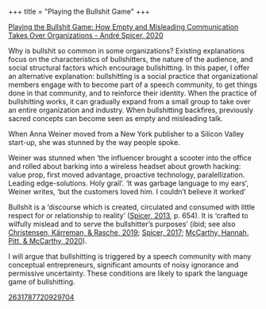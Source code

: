 +++
title = "Playing the Bullshit Game"
+++


[Playing the Bullshit Game: How Empty and Misleading Communication Takes Over Organizations - André Spicer, 2020](https://journals.sagepub.com/doi/10.1177/2631787720929704)

Why is bullshit so common in some organizations? Existing explanations focus on the characteristics of bullshitters, the nature of the audience, and social structural factors which encourage bullshitting. In this paper, I offer an alternative explanation: bullshitting is a social practice that organizational members engage with to become part of a speech community, to get things done in that community, and to reinforce their identity. When the practice of bullshitting works, it can gradually expand from a small group to take over an entire organization and industry. When bullshitting backfires, previously sacred concepts can become seen as empty and misleading talk.

When Anna Weiner moved from a New York publisher to a Silicon Valley start-up, she was stunned by the way people spoke.

Weiner was stunned when ‘the influencer brought a scooter into the office and rolled about barking into a wireless headset about growth hacking: value prop, first moved advantage, proactive technology, paralellization. Leading edge-solutions. Holy grail’. ‘It was garbage language to my ears’, Weiner writes, ‘but the customers loved him. I couldn’t believe it worked’

Bullshit is a ‘discourse which is created, circulated and consumed with little respect for or relationship to reality’ ([Spicer, 2013](https://journals.sagepub.com/doi/10.1177/2631787720929704#), p. 654). It is ‘crafted to wilfully mislead and to serve the bullshitter’s purposes’ (ibid; see also [Christensen, Kärreman, & Rasche, 2019](https://journals.sagepub.com/doi/10.1177/2631787720929704#); [Spicer, 2017](https://journals.sagepub.com/doi/10.1177/2631787720929704#); [McCarthy, Hannah, Pitt, & McCarthy, 2020](https://journals.sagepub.com/doi/10.1177/2631787720929704#)).

I will argue that bullshitting is triggered by a speech community with many conceptual entrepreneurs, significant amounts of noisy ignorance and permissive uncertainty. These conditions are likely to spark the language game of bullshitting.

[2631787720929704](/notes/attachments/2631787720929704.pdf)